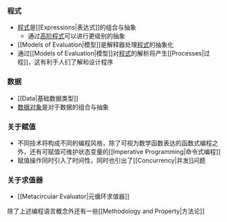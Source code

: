 ### 程式
- [程式](obsidian://open?vault=SICP&file=procedures%2FProcedures)是[[Expressions|表达式]]的组合与抽象
	- 通过[高阶程式](obsidian://open?vault=SICP&file=procedures%2FHigh-Order%20Procedures)可以进行更级别的抽象
- [[Models of Evaluation|模型]]是解释器处理[程式](obsidian://open?vault=SICP&file=procedures%2FProcedures)的抽象化
- 通过[[Models of Evaluation|模型]]对[程式](obsidian://open?vault=SICP&file=procedures%2FProcedures)的解析将产生[[Processes|过程]]，这有利于人们了解和设计程序

### 数据
- [[Data|基础数据类型]]
- [数据对象](obsidian://open?vault=SICP&file=data%2FData%20Object)是对于数据的组合与抽象

### 关于赋值

- 不同技术将构成不同的编程风格，除了可视为数学函数表达的函数式编程之外，还有可赋值可维护状态变量的[[Imperative Programming|命令式编程]]
- 赋值操作同时引入了时间性，同时也引出了[[Concurrency|并发]]问题

### 关于求值器
- [[Metacircular Evaluator|元循环求值器]]

除了上述编程语言概念外还有一些[[Methodology and Property|方法论]]

